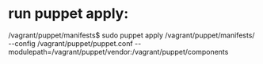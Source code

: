 # run puppet apply:

/vagrant/puppet/manifests$ sudo puppet apply /vagrant/puppet/manifests/ --config /vagrant/puppet/puppet.conf --modulepath=/vagrant/puppet/vendor:/vagrant/puppet/components
